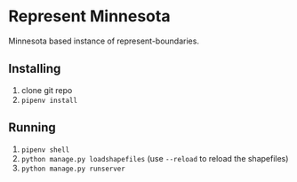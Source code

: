# Represent Minnesota
Minnesota based instance of represent-boundaries.

## Installing

1. clone git repo
2. `pipenv install`

## Running

1. `pipenv shell`
2. `python manage.py loadshapefiles` (use `--reload` to reload the shapefiles)
3. `python manage.py runserver`